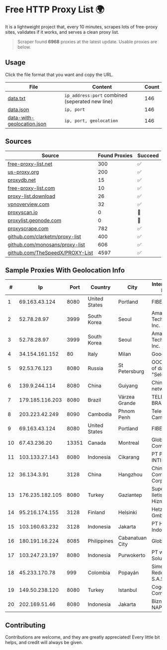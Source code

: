 
# Free HTTP Proxy List 🌍

It is a lightweight project that, every 10 minutes, scrapes lots of free-proxy sites, validates if it works, and serves a clean proxy list.


> Scraper found **6968** proxies at the latest update. Usable proxies are below.

## Usage

Click the file format that you want and copy the URL.


|File|Content|Count|
|----|-------|-----|
|[data.txt](https://raw.githubusercontent.com/themiralay/Proxy-List-World/master/data.txt)|`ip_address:port` combined (seperated new line)|146|
|[data.json](https://raw.githubusercontent.com/themiralay/Proxy-List-World/master/data.json)|`ip, port`|146|
|[data-with-geolocation.json](https://raw.githubusercontent.com/themiralay/Proxy-List-World/master/data-with-geolocation.json)|`ip, port, geolocation`|146|

## Sources

|Source|Found Proxies|Succeed|
|------|-------------|-------|
|[free-proxy-list.net](https://free-proxy-list.net)|300|✅|
|[us-proxy.org](https://www.us-proxy.org)|200|✅|
|[proxydb.net](http://proxydb.net)|15|✅|
|[free-proxy-list.com](https://free-proxy-list.com/?page=&port=&type%5B%5D=http&type%5B%5D=https&up_time=0&search=Search)|10|✅|
|[proxy-list.download](https://www.proxy-list.download/HTTP)|26|✅|
|[vpnoverview.com](https://vpnoverview.com/privacy/anonymous-browsing/free-proxy-servers)|32|✅|
|[proxyscan.io](https://www.proxyscan.io)|0|🚫|
|[proxylist.geonode.com](https://proxylist.geonode.com/api/proxy-list?limit=300&page=1&sort_by=lastChecked&sort_type=desc&protocols=http,https)|0|🚫|
|[proxyscrape.com](https://api.proxyscrape.com/v2/?request=displayproxies&protocol=http&timeout=10000&country=all&ssl=all&anonymity=all)|782|✅|
|[github.com/clarketm/proxy-list](https://raw.githubusercontent.com/clarketm/proxy-list/master/proxy-list-raw.txt)|400|✅|
|[github.com/monosans/proxy-list](https://raw.githubusercontent.com/monosans/proxy-list/main/proxies/http.txt)|606|✅|
|[github.com/TheSpeedX/PROXY-List](https://raw.githubusercontent.com/TheSpeedX/PROXY-List/master/http.txt)|4597|✅|


## Sample Proxies With Geolocation Info

|#|Ip|Port|Country|City|Internet Service Provider|
|-|--|----|-------|----|-------------------------|
|1|69.163.43.124|8080|United States|Portland|FIBERFI|
|2|52.78.28.97|3999|South Korea|Seoul|Amazon Technologies Inc.|
|3|52.78.28.97|3999|South Korea|Seoul|Amazon Technologies Inc.|
|4|34.154.161.152|80|Italy|Milan|Google LLC|
|5|92.53.76.123|8080|Russia|St Petersburg|OOO "Network of data-centers "Selectel"|
|6|139.9.244.114|8080|China|Guiyang|China Unicom IP network|
|7|179.185.116.203|8080|Brazil|Várzea Grande|TELEFÔNICA BRASIL S.A|
|8|203.223.42.249|8090|Cambodia|Phnom Penh|Telecom Cambodia (T.C.)|
|9|69.163.43.124|8080|United States|Portland|FIBERFI|
|10|67.43.236.20|13351|Canada|Montreal|GloboTech Communications|
|11|103.133.27.143|8080|Indonesia|Cikarang|PT PHATRIA INTI PERSADA|
|12|36.134.3.91|3128|China|Hangzhou|China Mobile Communications Corporation|
|13|176.235.182.105|8080|Turkey|Gaziantep|Superonline Iletisim Hizmetleri A.S.|
|14|95.216.174.155|3128|Finland|Helsinki|Hetzner Online GmbH|
|15|103.160.63.232|3128|Indonesia|Jakarta|PT Herza Digital Indonesia|
|16|180.191.16.224|8085|Philippines|Cabanatuan City|Globe Telecom|
|17|103.247.23.197|8080|Indonesia|Purwokerto|PT wifian Solution|
|18|45.233.170.78|999|Colombia|Popayán|Simect Group Redes E Internet S.A.S|
|19|149.50.238.120|8080|Turkey|Istanbul|Cogent Communications|
|20|202.169.51.46|8080|Indonesia|Jakarta|Biznet - PSN-NAP|



## Contributing

Contributions are welcome, and they are greatly appreciated! Every
little bit helps, and credit will always be given.

